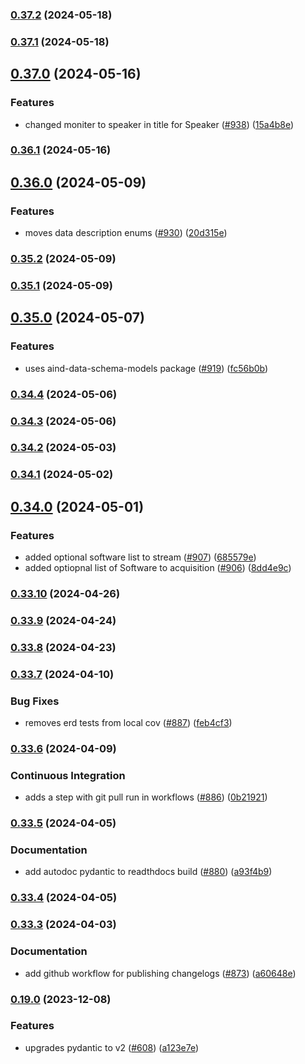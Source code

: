 ### [0.37.2](https://github.com/AllenNeuralDynamics/aind-data-schema/compare/v0.37.1...v0.37.2) (2024-05-18)


### [0.37.1](https://github.com/AllenNeuralDynamics/aind-data-schema/compare/v0.37.0...v0.37.1) (2024-05-18)


## [0.37.0](https://github.com/AllenNeuralDynamics/aind-data-schema/compare/v0.36.1...v0.37.0) (2024-05-16)


### Features

* changed moniter to speaker in title for Speaker ([#938](https://github.com/AllenNeuralDynamics/aind-data-schema/issues/938)) ([15a4b8e](https://github.com/AllenNeuralDynamics/aind-data-schema/commit/15a4b8e317e771f7a16648754f9c4f4cdaf56a5d))


### [0.36.1](https://github.com/AllenNeuralDynamics/aind-data-schema/compare/v0.36.0...v0.36.1) (2024-05-16)


## [0.36.0](https://github.com/AllenNeuralDynamics/aind-data-schema/compare/v0.35.2...v0.36.0) (2024-05-09)


### Features

* moves data description enums ([#930](https://github.com/AllenNeuralDynamics/aind-data-schema/issues/930)) ([20d315e](https://github.com/AllenNeuralDynamics/aind-data-schema/commit/20d315ead86d370604816fea9193716bd47ddb91))


### [0.35.2](https://github.com/AllenNeuralDynamics/aind-data-schema/compare/v0.35.1...v0.35.2) (2024-05-09)


### [0.35.1](https://github.com/AllenNeuralDynamics/aind-data-schema/compare/v0.35.0...v0.35.1) (2024-05-09)


## [0.35.0](https://github.com/AllenNeuralDynamics/aind-data-schema/compare/v0.34.4...v0.35.0) (2024-05-07)


### Features

* uses aind-data-schema-models package ([#919](https://github.com/AllenNeuralDynamics/aind-data-schema/issues/919)) ([fc56b0b](https://github.com/AllenNeuralDynamics/aind-data-schema/commit/fc56b0b17283cd6dd7ec83c2f589f779a080c5b4))


### [0.34.4](https://github.com/AllenNeuralDynamics/aind-data-schema/compare/v0.34.3...v0.34.4) (2024-05-06)


### [0.34.3](https://github.com/AllenNeuralDynamics/aind-data-schema/compare/v0.34.2...v0.34.3) (2024-05-06)


### [0.34.2](https://github.com/AllenNeuralDynamics/aind-data-schema/compare/v0.34.1...v0.34.2) (2024-05-03)


### [0.34.1](https://github.com/AllenNeuralDynamics/aind-data-schema/compare/v0.34.0...v0.34.1) (2024-05-02)


## [0.34.0](https://github.com/AllenNeuralDynamics/aind-data-schema/compare/v0.33.10...v0.34.0) (2024-05-01)


### Features

* added optional software list to stream ([#907](https://github.com/AllenNeuralDynamics/aind-data-schema/issues/907)) ([685579e](https://github.com/AllenNeuralDynamics/aind-data-schema/commit/685579e66737b2319ca1251058b886566f108efa))
* added optiopnal list of Software to acquisition ([#906](https://github.com/AllenNeuralDynamics/aind-data-schema/issues/906)) ([8dd4e9c](https://github.com/AllenNeuralDynamics/aind-data-schema/commit/8dd4e9cb8850644894ff1ae7caf06f50d7a755b2))


### [0.33.10](https://github.com/AllenNeuralDynamics/aind-data-schema/compare/v0.33.9...v0.33.10) (2024-04-26)


### [0.33.9](https://github.com/AllenNeuralDynamics/aind-data-schema/compare/v0.33.8...v0.33.9) (2024-04-24)


### [0.33.8](https://github.com/AllenNeuralDynamics/aind-data-schema/compare/v0.33.7...v0.33.8) (2024-04-23)


### [0.33.7](https://github.com/AllenNeuralDynamics/aind-data-schema/compare/v0.33.6...v0.33.7) (2024-04-10)


### Bug Fixes

* removes erd tests from local cov ([#887](https://github.com/AllenNeuralDynamics/aind-data-schema/issues/887)) ([feb4cf3](https://github.com/AllenNeuralDynamics/aind-data-schema/commit/feb4cf30486176d6dd34a5d4309252d46ddc5de4))


### [0.33.6](https://github.com/AllenNeuralDynamics/aind-data-schema/compare/v0.33.5...v0.33.6) (2024-04-09)


### Continuous Integration

* adds a step with git pull run in workflows ([#886](https://github.com/AllenNeuralDynamics/aind-data-schema/issues/886)) ([0b21921](https://github.com/AllenNeuralDynamics/aind-data-schema/commit/0b2192122d17144fffc35ad7f04dc63df060e7e4))


### [0.33.5](https://github.com/AllenNeuralDynamics/aind-data-schema/compare/v0.33.4...v0.33.5) (2024-04-05)


### Documentation

* add autodoc pydantic to readthdocs build ([#880](https://github.com/AllenNeuralDynamics/aind-data-schema/issues/880)) ([a93f4b9](https://github.com/AllenNeuralDynamics/aind-data-schema/commit/a93f4b9272d34ddf4518cdb266ac54e06527549a))


### [0.33.4](https://github.com/AllenNeuralDynamics/aind-data-schema/compare/v0.33.3...v0.33.4) (2024-04-05)


### [0.33.3](https://github.com/AllenNeuralDynamics/aind-data-schema/compare/v0.33.2...v0.33.3) (2024-04-03)


### Documentation

* add github workflow for publishing changelogs ([#873](https://github.com/AllenNeuralDynamics/aind-data-schema/issues/873)) ([a60648e](https://github.com/AllenNeuralDynamics/aind-data-schema/commit/a60648e513786b8a3130c8f096e431b844e03112))


### [0.19.0](https://github.com/AllenNeuralDynamics/aind-data-schema/compare/v0.19.0...v0.31.17) (2023-12-08)


### Features

* upgrades pydantic to v2 ([#608](https://github.com/AllenNeuralDynamics/aind-data-schema/pull/608)) ([a123e7e](https://github.com/AllenNeuralDynamics/aind-data-schema/commit/a123e7ee215f292f14ab712c38fa5c933f3fc172))